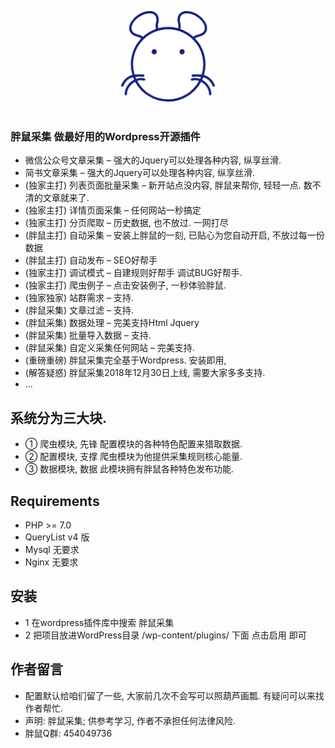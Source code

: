 <p align="center">
  <img width="150" src="logo.png" alt="胖鼠采集">
  <br>
  <br>
</p>

### 胖鼠采集 做最好用的Wordpress开源插件
- 微信公众号文章采集 – 强大的Jquery可以处理各种内容, 纵享丝滑.
- 简书文章采集 – 强大的Jquery可以处理各种内容, 纵享丝滑.
- (独家主打) 列表页面批量采集 – 新开站点没内容, 胖鼠来帮你, 轻轻一点. 数不清的文章就来了.
- (独家主打) 详情页面采集 – 任何网站一秒搞定
- (独家主打) 分页爬取 – 历史数据, 也不放过. 一网打尽
- (胖鼠主打) 自动采集 – 安装上胖鼠的一刻, 已贴心为您自动开启, 不放过每一份数据
- (胖鼠主打) 自动发布 – SEO好帮手
- (独家主打) 调试模式 – 自建规则好帮手 调试BUG好帮手.
- (独家主打) 爬虫例子 – 点击安装例子, 一秒体验胖鼠.
- (独家独家) 站群需求 – 支持.
- (胖鼠采集) 文章过滤 – 支持.
- (胖鼠采集) 数据处理 – 完美支持Html Jquery
- (胖鼠采集) 批量导入数据 – 支持.
- (胖鼠采集) 自定义采集任何网站 – 完美支持.
- (重磅重磅) 胖鼠采集完全基于Wordpress. 安装即用,
- (解答疑惑) 胖鼠采集2018年12月30日上线, 需要大家多多支持.
- ...

## 系统分为三大块.
- ① 爬虫模块, 先锋 配置模块的各种特色配置来猎取数据.
- ② 配置模块, 支撑 爬虫模块为他提供采集规则核心能量.
- ③ 数据模块, 数据 此模块拥有胖鼠各种特色发布功能.

## Requirements
- PHP >= 7.0
- QueryList v4 版
- Mysql 无要求
- Nginx 无要求

## 安装
- 1 在wordpress插件库中搜索 胖鼠采集
- 2 把项目放进WordPress目录 /wp-content/plugins/ 下面 点击启用 即可

## 作者留言
- 配置默认给咱们留了一些, 大家前几次不会写可以照葫芦画瓢. 有疑问可以来找作者帮忙.
- 声明: 胖鼠采集; 供参考学习, 作者不承担任何法律风险. 
- 胖鼠Q群: 454049736</li>
